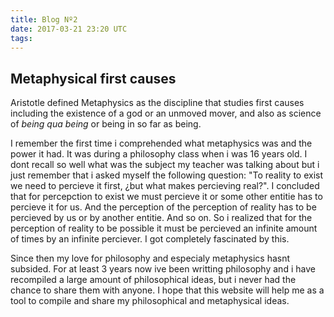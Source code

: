 ```yaml
---
title: Blog Nº2
date: 2017-03-21 23:20 UTC
tags:
---
```


<h2><b>Metaphysical first causes</b></h2>

<p>Aristotle defined Metaphysics as the discipline that studies first causes including the existence of a god or an unmoved mover, and also as science of <i>being qua being</i> or being in so far as being.</p>

<p>I remember the first time i comprehended what metaphysics was and the power it had. It was during a philosophy class when i was 16 years old. I dont recall so well what was the subject my teacher was talking about but i just remember that i asked myself the following question: "To reality to exist we need to percieve it first, ¿but what makes percieving real?". I concluded that for percepction to exist we must percieve it or some other entitie has to percieve it for us. And the perception of the perception of reality has to be percieved by us or by another entitie. And so on. So i realized that for the perception of reality to be possible it must be percieved an infinite amount of times by an infinite perciever. I got completely fascinated by this.</p>

<p>Since then my love for philosophy and especialy metaphysics hasnt subsided. For at least 3 years now ive been writting philosophy and i have recompiled a large amount of philosophical ideas, but i never had the chance to share them with anyone. I hope that this website will help me as a tool to compile and share my philosophical and metaphysical ideas.</p>